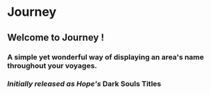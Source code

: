 # **Journey**
## Welcome to Journey !
### A simple yet wonderful way of displaying an area's name throughout your voyages.
### *Initially released as Hope's* **Dark Souls Titles**
